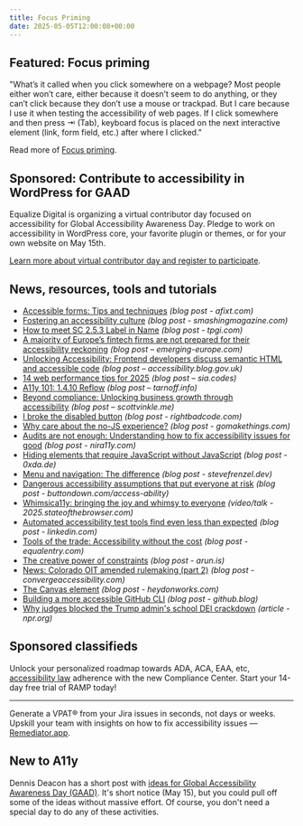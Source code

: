 ```yaml
---
title: Focus Priming
date: 2025-05-05T12:00:08+00:00
---
```


## Featured: Focus priming

"What’s it called when you click somewhere on a webpage? Most people either won’t care, either because it doesn’t seem to do anything, or they can’t click because they don’t use a mouse or trackpad. But I care because I use it when testing the accessibility of web pages. If I click somewhere and then press ⇥ (Tab), keyboard focus is placed on the next interactive element (link, form field, etc.) after where I clicked."

Read more of [Focus priming](https://www.tempertemper.net/blog/focus-priming).

## Sponsored: Contribute to accessibility in WordPress for GAAD

Equalize Digital is organizing a virtual contributor day focused on accessibility for Global Accessibility Awareness Day. Pledge to work on accessibility in WordPress core, your favorite plugin or themes, or for your own website on May 15th.

[Learn more about virtual contributor day and register to participate](https://equalizedigital.com/gaad2025/?utm_source=a11yweekly&utm_medium=sponsored).

## News, resources, tools and tutorials

- [Accessible forms: Tips and techniques](https://afixt.com/accessible-forms-tips-and-techniques/) *(blog post - afixt.com)*
- [Fostering an accessibility culture](https://www.smashingmagazine.com/2025/04/fostering-accessibility-culture/) *(blog post - smashingmagazine.com)*
- [How to meet SC 2.5.3 Label in Name](https://www.tpgi.com/how-to-meet-sc-2-5-3-label-in-name/) *(blog post - tpgi.com)*
- [A majority of Europe’s fintech firms are not prepared for their accessibility reckoning](https://emerging-europe.com/analysis/a-majority-of-europes-fintech-firms-are-not-prepared-for-their-accessibility-reckoning/) *(blog post – emerging-europe.com)*
- [Unlocking Accessibility: Frontend developers discuss semantic HTML and accessible code](https://accessibility.blog.gov.uk/2025/04/25/unlocking-accessibility-frontend-developers-discuss-semantic-html-and-accessible-code/) *(blog post – accessibility.blog.gov.uk)*
- [14 web performance tips for 2025](https://sia.codes/posts/web-perf-tips-2025/) *(blog post – sia.codes)*
- [A11y 101: 1.4.10 Reflow](https://tarnoff.info/2025/04/21/a11y-101-1-4-10-reflow/) *(blog post – tarnoff.info)*
- [Beyond compliance: Unlocking business growth through accessibility](https://scottvinkle.me/blogs/work/beyond-compliance-unlocking-business-growth-through-accessibility) *(blog post – scottvinkle.me)*
- [I broke the disabled button](https://rightbadcode.com/i-broke-the-disabled-button) *(blog post - rightbadcode.com)*
- [Why care about the no-JS experience?](https://gomakethings.com/why-care-about-the-no-js-experience/) *(blog post - gomakethings.com)*
- [Audits are not enough: Understanding how to fix accessibility issues for good](https://www.nira11y.com/post/audits-are-not-enough-understanding-how-to-fix-accessibility-issues-for-good) *(blog post - nira11y.com)*
- [Hiding elements that require JavaScript without JavaScript](https://0xda.de/blog/2025/04/hiding-elements-that-require-javascript-without-javascript/) *(blog post - 0xda.de)*
- [Menu and navigation: The difference](https://stevefrenzel.dev/posts/menu-and-navigation-the-difference/) *(blog post - stevefrenzel.dev)*
- [Dangerous accessibility assumptions that put everyone at risk](https://buttondown.com/access-ability/archive/dangerous-accessibility-assumptions-that-put/) *(blog post - buttondown.com/access-ability)*
- [Whimsica11y: bringing the joy and whimsy to everyone](https://2025.stateofthebrowser.com/speaker/sara-joy/) *(video/talk - 2025.stateofthebrowser.com)*
- [Automated accessibility test tools find even less than expected](https://www.linkedin.com/pulse/automated-accessibility-test-tools-find-even-less-than-robert-dodd-pk7be/) *(blog post - linkedin.com)*
- [Tools of the trade: Accessibility without the cost](https://equalentry.com/accessibility-tools-without-cost/) *(blog post - equalentry.com)*
- [The creative power of constraints](https://arun.is/blog/creative-power-constraints/) *(blog post - arun.is)*
- [News: Colorado OIT amended rulemaking (part 2)](https://convergeaccessibility.com/2025/05/01/news_colorado_oit_amended_rulemaking-part-2/) *(blog post - convergeaccessibility.com)*
- [The Canvas element](https://heydonworks.com/article/the-canvas-element/) *(blog post - heydonworks.com)*
- [Building a more accessible GitHub CLI](https://github.blog/engineering/user-experience/building-a-more-accessible-github-cli/) *(blog post - github.blog)*
- [Why judges blocked the Trump admin's school DEI crackdown](https://www.npr.org/2025/04/26/nx-s1-5375904/trump-dei-schools-education-courts) *(article - npr.org)*

## Sponsored classifieds

Unlock your personalized roadmap towards ADA, ACA, EAA, etc, [accessibility law](https://accessibleweb.com/pricing/?utm_source=a11y_weekly&utm_medium=ad&utm_campaign=a11y_top_ad) adherence with the new Compliance Center. Start your 14-day free trial of RAMP today!

---

Generate a VPAT® from your Jira issues in seconds, not days or weeks. Upskill your team with insights on how to fix accessibility issues — [Remediator.app](https://remediator.app).

## New to A11y

Dennis Deacon has a short post with [ideas for Global Accessibility Awareness Day (GAAD)](https://www.dennisdeacon.com/web/accessibility/global-accessibility-awareness-day-gaad-ideas/). It's short notice (May 15), but you could pull off some of the ideas without massive effort. Of course, you don't need a special day to do any of these activities.
